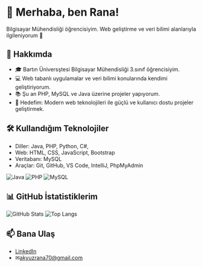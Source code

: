 # 👋 Merhaba, ben Rana!
Bilgisayar Mühendisliği öğrencisiyim. 
Web geliştirme ve veri bilimi alanlarıyla ilgileniyorum 🚀

## 🌱 Hakkımda
- 🎓 Bartın Üniversştesi Bilgisayar Mühendisliği 3.sınıf öğrencisiyim.  
- 💻 Web tabanlı uygulamalar ve veri bilimi konularında kendimi geliştiriyorum.  
- 📚 Şu an PHP, MySQL ve Java üzerine projeler yapıyorum.  
- 🎯 Hedefim: Modern web teknolojileri ile güçlü ve kullanıcı dostu projeler geliştirmek.  

## 🛠️ Kullandığım Teknolojiler
- Diller: Java, PHP, Python, C#,
- Web: HTML, CSS, JavaScript, Bootstrap
- Veritabanı: MySQL
- Araçlar: Git, GitHub, VS Code, IntelliJ, PhpMyAdmin

![Java](https://img.shields.io/badge/Java-ED8B00?style=for-the-badge&logo=java&logoColor=white)
![PHP](https://img.shields.io/badge/PHP-777BB4?style=for-the-badge&logo=php&logoColor=white)
![MySQL](https://img.shields.io/badge/MySQL-005C84?style=for-the-badge&logo=mysql&logoColor=white)

## 📊 GitHub İstatistiklerim
![GitHub Stats](https://github-readme-stats.vercel.app/api?username=ranaakyuz&show_icons=true&theme=radical)
![Top Langs](https://github-readme-stats.vercel.app/api/top-langs/?username=ranaakyuz&layout=compact&theme=radical)

## 📫 Bana Ulaş
- [LinkedIn](https://www.linkedin.com/in/ranaakyuz/)  
- ✉akyuzrana70@gmail.com  


